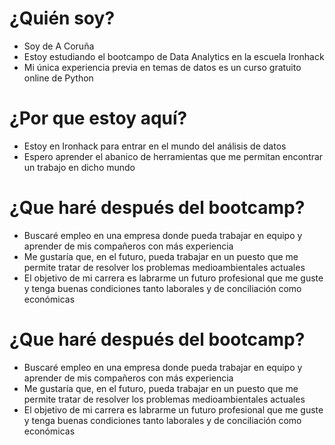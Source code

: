 # ¿Quién soy?

* Soy de A Coruña
* Estoy estudiando el bootcampo de Data Analytics en la escuela Ironhack
* Mi única experiencia previa en temas de datos es un curso gratuito online de Python

# ¿Por que estoy aquí?

* Estoy en Ironhack para entrar en el mundo del análisis de datos
* Espero aprender el abanico de herramientas que me permitan encontrar un trabajo en dicho mundo

# ¿Que haré después del bootcamp?

* Buscaré empleo en una empresa donde pueda trabajar en equipo y aprender de mis compañeros con más experiencia
* Me gustaría que, en el futuro, pueda trabajar en un puesto que me permite tratar de resolver los problemas medioambientales actuales
* El objetivo de mi carrera es labrarme un futuro profesional que me guste y tenga buenas condiciones tanto laborales y de conciliación como económicas

# ¿Que haré después del bootcamp?

* Buscaré empleo en una empresa donde pueda trabajar en equipo y aprender de mis compañeros con más experiencia
* Me gustaría que, en el futuro, pueda trabajar en un puesto que me permite tratar de resolver los problemas medioambientales actuales
* El objetivo de mi carrera es labrarme un futuro profesional que me guste y tenga buenas condiciones tanto laborales y de conciliación como económicas
